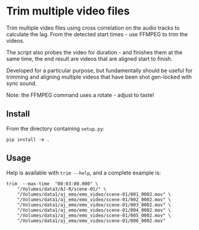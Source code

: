 # Trim multiple video files

Trim multiple video files using cross correlation on the audio tracks to calculate
the lag. From the detected start times - use FFMPEG to trim the videos.

The script also probes the video for duration - and finishes them at the same time,
the end result are videos that are aligned start to finish.

Developed for a particular purpose, but fundamentally should be useful for trimming
and aligning multiple videos that have been shot gen-locked with sync sound.

Note: the FFMPEG command uses a rotate - adjust to taste!

## Install

From the directory containing `setup.py`:

    pip install -e .

## Usage

Help is available with `trim --help`, and a complete example is:

    trim  --max-time  "00:03:00.000" \
        "/Volumes/data3/AJ-R/scene-01/" \
        "/Volumes/data1/aj_emo/emo_video/scene-01/001_0002.mov" \
        "/Volumes/data1/aj_emo/emo_video/scene-01/002_0002.mov" \
        "/Volumes/data1/aj_emo/emo_video/scene-01/003_0002.mov" \
        "/Volumes/data1/aj_emo/emo_video/scene-01/004_0002.mov" \
        "/Volumes/data1/aj_emo/emo_video/scene-01/005_0002.mov" \
        "/Volumes/data1/aj_emo/emo_video/scene-01/006_0002.mov"
